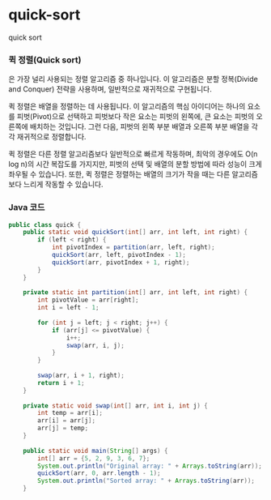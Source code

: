 # quick-sort
quick sort
### 퀵 정렬(Quick sort)
은 가장 널리 사용되는 정렬 알고리즘 중 하나입니다. 이 알고리즘은 분할 정복(Divide and Conquer) 전략을 사용하며, 일반적으로 재귀적으로 구현됩니다.

퀵 정렬은 배열을 정렬하는 데 사용됩니다. 이 알고리즘의 핵심 아이디어는 하나의 요소를 피벗(Pivot)으로 선택하고 피벗보다 작은 요소는 피벗의 왼쪽에, 큰 요소는 피벗의 오른쪽에 배치하는 것입니다. 그런 다음, 피벗의 왼쪽 부분 배열과 오른쪽 부분 배열을 각각 재귀적으로 정렬합니다.

퀵 정렬은 다른 정렬 알고리즘보다 일반적으로 빠르게 작동하며, 최악의 경우에도 O(n log n)의 시간 복잡도를 가지지만, 피벗의 선택 및 배열의 분할 방법에 따라 성능이 크게 좌우될 수 있습니다. 또한, 퀵 정렬은 정렬하는 배열의 크기가 작을 때는 다른 알고리즘보다 느리게 작동할 수 있습니다.

### Java 코드
``` java
public class quick {
    public static void quickSort(int[] arr, int left, int right) {
        if (left < right) {
            int pivotIndex = partition(arr, left, right);
            quickSort(arr, left, pivotIndex - 1);
            quickSort(arr, pivotIndex + 1, right);
        }
    }
    
    private static int partition(int[] arr, int left, int right) {
        int pivotValue = arr[right];
        int i = left - 1;
        
        for (int j = left; j < right; j++) {
            if (arr[j] <= pivotValue) {
                i++;
                swap(arr, i, j);
            }
        }
        
        swap(arr, i + 1, right);
        return i + 1;
    }
    
    private static void swap(int[] arr, int i, int j) {
        int temp = arr[i];
        arr[i] = arr[j];
        arr[j] = temp;
    }
    
    public static void main(String[] args) {
        int[] arr = {5, 2, 9, 3, 6, 7};
        System.out.println("Original array: " + Arrays.toString(arr));
        quickSort(arr, 0, arr.length - 1);
        System.out.println("Sorted array: " + Arrays.toString(arr));
    }
```
